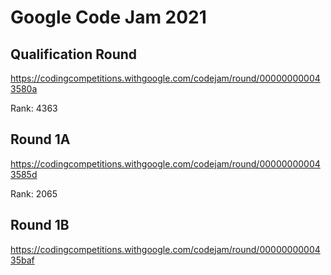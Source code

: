 # Google Code Jam 2021

## Qualification Round

https://codingcompetitions.withgoogle.com/codejam/round/000000000043580a

Rank: 4363

## Round 1A

https://codingcompetitions.withgoogle.com/codejam/round/000000000043585d

Rank: 2065

## Round 1B

https://codingcompetitions.withgoogle.com/codejam/round/0000000000435baf
